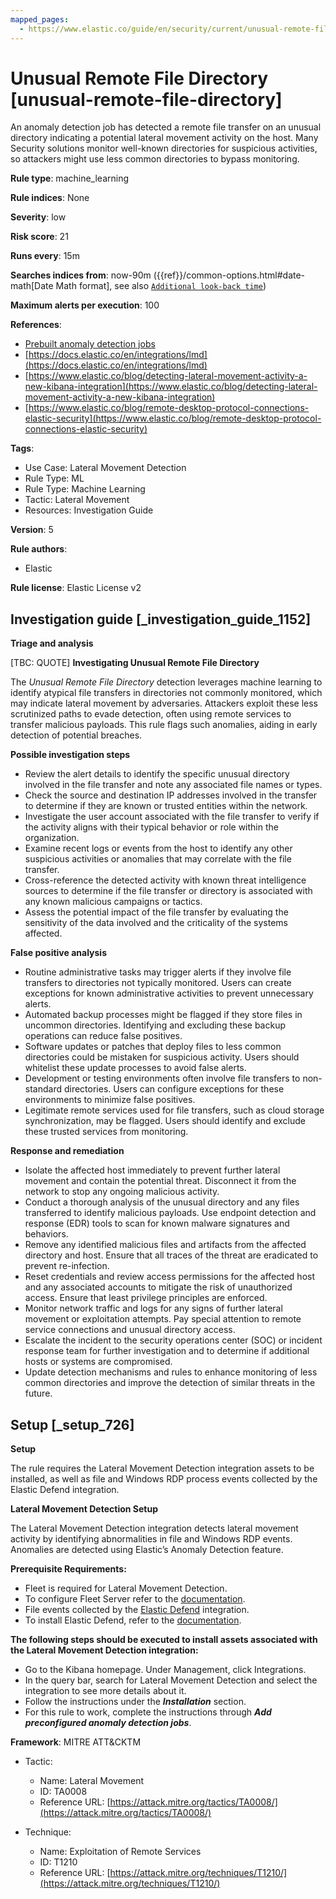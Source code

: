 ```yaml
---
mapped_pages:
  - https://www.elastic.co/guide/en/security/current/unusual-remote-file-directory.html
---
```


# Unusual Remote File Directory [unusual-remote-file-directory]

An anomaly detection job has detected a remote file transfer on an unusual directory indicating a potential lateral movement activity on the host. Many Security solutions monitor well-known directories for suspicious activities, so attackers might use less common directories to bypass monitoring.

**Rule type**: machine_learning

**Rule indices**: None

**Severity**: low

**Risk score**: 21

**Runs every**: 15m

**Searches indices from**: now-90m ({{ref}}/common-options.html#date-math[Date Math format], see also [`Additional look-back time`](docs-content://solutions/security/detect-and-alert/create-detection-rule.md#rule-schedule))

**Maximum alerts per execution**: 100

**References**:

* [Prebuilt anomaly detection jobs](docs-content://reference/security/prebuilt-anomaly-detection-jobs.md)
* [https://docs.elastic.co/en/integrations/lmd](https://docs.elastic.co/en/integrations/lmd)
* [https://www.elastic.co/blog/detecting-lateral-movement-activity-a-new-kibana-integration](https://www.elastic.co/blog/detecting-lateral-movement-activity-a-new-kibana-integration)
* [https://www.elastic.co/blog/remote-desktop-protocol-connections-elastic-security](https://www.elastic.co/blog/remote-desktop-protocol-connections-elastic-security)

**Tags**:

* Use Case: Lateral Movement Detection
* Rule Type: ML
* Rule Type: Machine Learning
* Tactic: Lateral Movement
* Resources: Investigation Guide

**Version**: 5

**Rule authors**:

* Elastic

**Rule license**: Elastic License v2

## Investigation guide [_investigation_guide_1152]

**Triage and analysis**

[TBC: QUOTE]
**Investigating Unusual Remote File Directory**

The *Unusual Remote File Directory* detection leverages machine learning to identify atypical file transfers in directories not commonly monitored, which may indicate lateral movement by adversaries. Attackers exploit these less scrutinized paths to evade detection, often using remote services to transfer malicious payloads. This rule flags such anomalies, aiding in early detection of potential breaches.

**Possible investigation steps**

* Review the alert details to identify the specific unusual directory involved in the file transfer and note any associated file names or types.
* Check the source and destination IP addresses involved in the transfer to determine if they are known or trusted entities within the network.
* Investigate the user account associated with the file transfer to verify if the activity aligns with their typical behavior or role within the organization.
* Examine recent logs or events from the host to identify any other suspicious activities or anomalies that may correlate with the file transfer.
* Cross-reference the detected activity with known threat intelligence sources to determine if the file transfer or directory is associated with any known malicious campaigns or tactics.
* Assess the potential impact of the file transfer by evaluating the sensitivity of the data involved and the criticality of the systems affected.

**False positive analysis**

* Routine administrative tasks may trigger alerts if they involve file transfers to directories not typically monitored. Users can create exceptions for known administrative activities to prevent unnecessary alerts.
* Automated backup processes might be flagged if they store files in uncommon directories. Identifying and excluding these backup operations can reduce false positives.
* Software updates or patches that deploy files to less common directories could be mistaken for suspicious activity. Users should whitelist these update processes to avoid false alerts.
* Development or testing environments often involve file transfers to non-standard directories. Users can configure exceptions for these environments to minimize false positives.
* Legitimate remote services used for file transfers, such as cloud storage synchronization, may be flagged. Users should identify and exclude these trusted services from monitoring.

**Response and remediation**

* Isolate the affected host immediately to prevent further lateral movement and contain the potential threat. Disconnect it from the network to stop any ongoing malicious activity.
* Conduct a thorough analysis of the unusual directory and any files transferred to identify malicious payloads. Use endpoint detection and response (EDR) tools to scan for known malware signatures and behaviors.
* Remove any identified malicious files and artifacts from the affected directory and host. Ensure that all traces of the threat are eradicated to prevent re-infection.
* Reset credentials and review access permissions for the affected host and any associated accounts to mitigate the risk of unauthorized access. Ensure that least privilege principles are enforced.
* Monitor network traffic and logs for any signs of further lateral movement or exploitation attempts. Pay special attention to remote service connections and unusual directory access.
* Escalate the incident to the security operations center (SOC) or incident response team for further investigation and to determine if additional hosts or systems are compromised.
* Update detection mechanisms and rules to enhance monitoring of less common directories and improve the detection of similar threats in the future.


## Setup [_setup_726]

**Setup**

The rule requires the Lateral Movement Detection integration assets to be installed, as well as file and Windows RDP process events collected by the Elastic Defend integration.

**Lateral Movement Detection Setup**

The Lateral Movement Detection integration detects lateral movement activity by identifying abnormalities in file and Windows RDP events. Anomalies are detected using Elastic’s Anomaly Detection feature.

**Prerequisite Requirements:**

* Fleet is required for Lateral Movement Detection.
* To configure Fleet Server refer to the [documentation](docs-content://reference/ingestion-tools/fleet/fleet-server.md).
* File events collected by the [Elastic Defend](https://docs.elastic.co/en/integrations/endpoint) integration.
* To install Elastic Defend, refer to the [documentation](docs-content://solutions/security/configure-elastic-defend/install-elastic-defend.md).

**The following steps should be executed to install assets associated with the Lateral Movement Detection integration:**

* Go to the Kibana homepage. Under Management, click Integrations.
* In the query bar, search for Lateral Movement Detection and select the integration to see more details about it.
* Follow the instructions under the ***Installation*** section.
* For this rule to work, complete the instructions through ***Add preconfigured anomaly detection jobs***.

**Framework**: MITRE ATT&CKTM

* Tactic:

    * Name: Lateral Movement
    * ID: TA0008
    * Reference URL: [https://attack.mitre.org/tactics/TA0008/](https://attack.mitre.org/tactics/TA0008/)

* Technique:

    * Name: Exploitation of Remote Services
    * ID: T1210
    * Reference URL: [https://attack.mitre.org/techniques/T1210/](https://attack.mitre.org/techniques/T1210/)



